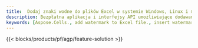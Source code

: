 ```yaml
---
title:  Dodaj znaki wodne do plików Excel w systemie Windows, Linux i macOS
description: Bezpłatna aplikacja i interfejsy API umożliwiające dodawanie graficznych lub tekstowych znaków wodnych do plików XLS, XLSX i ODS
keywords: [Aspose.Cells., add watermark to Excel file., insert watermark to Excel file., create watermark in Excel file., remove watermark from Excel file., operate watermark in Excel file., access watermark in Excel file]
---
```

{{< blocks/products/pf/agp/feature-solution >}} 

